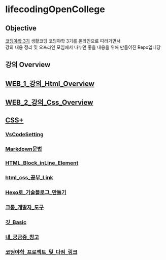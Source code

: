 # lifecodingOpenCollege

## Objective

[코딩야학 3기](http://code-night.ga/)
생활코딩 코딩야학 3기를 온라인으로 따라가면서  </br>강의 내용 정리 및 오프라인 모임에서 나누면 좋을 내용을 위해 만들어진 Repo입니당

## 강의 Overview

## [WEB_1_강의_Html_Overview](ReadMe/web1_Review.md)

## [WEB_2_강의_Css_Overview](Web/Web2_css/overview.md)

## [CSS+](Web/Web2.1_css/plus_css.md)

### [VsCodeSetting](ReadMe/VSCodeSetting.md)

### [Markdown문법](ReadMe/markdown.md)

### [HTML_Block_inLine_Element](ReadMe/blockAndInLine.md)

### [html_css_공부_Link](ReadMe/htmlStudy.md)

### [Hexo로_기술블로그_만들기](ReadMe/hexoBlog.md)

### [크롬_개발자_도구](ReadMe/chromeDeveloperTool.md)

### [깃_Basic](ReadMe/gitBasic.md)

### [내_궁금증_창고](ReadMe/question.md)

### [코딩야학_프로젝트_및_다짐_링크](https://yah.ac/happynewproject)